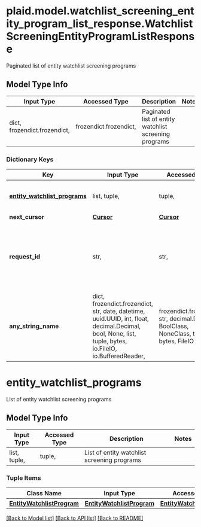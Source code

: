 # plaid.model.watchlist_screening_entity_program_list_response.WatchlistScreeningEntityProgramListResponse

Paginated list of entity watchlist screening programs

## Model Type Info
Input Type | Accessed Type | Description | Notes
------------ | ------------- | ------------- | -------------
dict, frozendict.frozendict,  | frozendict.frozendict,  | Paginated list of entity watchlist screening programs | 

### Dictionary Keys
Key | Input Type | Accessed Type | Description | Notes
------------ | ------------- | ------------- | ------------- | -------------
**[entity_watchlist_programs](#entity_watchlist_programs)** | list, tuple,  | tuple,  | List of entity watchlist screening programs | 
**next_cursor** | [**Cursor**](Cursor.md) | [**Cursor**](Cursor.md) |  | 
**request_id** | str,  | str,  | A unique identifier for the request, which can be used for troubleshooting. This identifier, like all Plaid identifiers, is case sensitive. | 
**any_string_name** | dict, frozendict.frozendict, str, date, datetime, uuid.UUID, int, float, decimal.Decimal, bool, None, list, tuple, bytes, io.FileIO, io.BufferedReader,  | frozendict.frozendict, str, decimal.Decimal, BoolClass, NoneClass, tuple, bytes, FileIO | any string name can be used but the value must be the correct type | [optional]

# entity_watchlist_programs

List of entity watchlist screening programs

## Model Type Info
Input Type | Accessed Type | Description | Notes
------------ | ------------- | ------------- | -------------
list, tuple,  | tuple,  | List of entity watchlist screening programs | 

### Tuple Items
Class Name | Input Type | Accessed Type | Description | Notes
------------- | ------------- | ------------- | ------------- | -------------
[**EntityWatchlistProgram**](EntityWatchlistProgram.md) | [**EntityWatchlistProgram**](EntityWatchlistProgram.md) | [**EntityWatchlistProgram**](EntityWatchlistProgram.md) |  | 

[[Back to Model list]](../../README.md#documentation-for-models) [[Back to API list]](../../README.md#documentation-for-api-endpoints) [[Back to README]](../../README.md)

